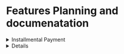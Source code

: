 # Features Planning and documenatation

<details>
<summary><strng> Installmental Payment </strong></summary>

Perfect — installmental purchase will make your project stand out a lot more 👌. Let’s plan it step by step so you can document it well and then implement.

---

## 📌 Installmental Purchase Plan

### 1. **Concept**
 
Instead of paying the full price of a car at once, users can split the payment into smaller installments over **3 months, 6 months, or 12 months (1 year)**.

* Users make an initial deposit (e.g. first installment) when confirming the purchase.
* The remaining installments are auto-tracked and must be completed to finalize ownership.
* If payments are defaulted, rules apply (e.g. revoke booking, refund part, penalties).

---

### 2. **User Flow**

1. User selects a car.
2. At checkout → user chooses **Payment Type**:

   * Full payment
   * Installmental (3, 6, 12 months)
3. System generates an **installment plan** with:

   * Total price
   * Number of months
   * Amount per installment
   * Due dates
4. User pays the **first installment immediately**.
5. System updates purchase record → “In-progress Installment Purchase”.
6. Cron job / scheduled task monitors **upcoming due dates**.
7. Once all installments are completed → car is marked as fully purchased.

---

### 3. **Business Rules**

* **Down Payment**: User must pay at least the first installment upfront.
* **Due Dates**: Fixed schedule based on plan (monthly cycle).
* **Missed Payments**:

  * Grace period (e.g. 7 days).
  * After grace → purchase is marked as defaulted.
* **Completion**: Ownership only transfers after the last installment is cleared.

---

### 4. **Database Design**

We’ll need **two models** tied together:

#### `InstallmentPlan` (per purchase)

* `id`
* `purchaseId` (FK to Purchase)
* `userId`
* `totalAmount`
* `installmentCount` (3, 6, 12)
* `installmentAmount`
* `status` ("active", "completed", "defaulted")

#### `InstallmentPayment` (individual records)

* `id`
* `installmentPlanId` (FK)
* `dueDate`
* `amount`
* `isPaid`
* `paymentDate` (nullable)

---

### 5. **Controller Workflow**

* **Purchase Controller** → When user selects installment, create both `InstallmentPlan` + first `InstallmentPayment` as paid.
* **Payment Controller** → Handles installment payments for subsequent months.
* **Cron Job** → Runs daily/weekly to check due dates, send reminders, and update defaulted plans.

---

### 6. **Features to Document**

* Flexible payment options (full or installment).
* Auto-generated payment schedule.
* Automatic status updates (active → completed or defaulted).
* Grace period handling.
* Email/notification reminders for upcoming dues.

---

### 7. **Tech Stack Fit**

* **Backend**: Node.js + Express + TypeScript
* **DB**: MongoDB/Mongoose (relations via `purchaseId` and `installmentPlanId`)
* **Payments**: Integration with your existing provider (KoraPay or similar).
* **Cron**: `node-cron` or external scheduler for due checks.

---

👉 With this, you’ll have a **clear roadmap** for installment purchases that you can both document and start implementing step by step.

Do you want me to **draft a schema design (Mongoose + TypeScript interfaces)** for `InstallmentPlan` and `InstallmentPayment` so you have a concrete base before coding?


Perfect — you’re already thinking about this the **right way** 👌. Let’s align and refine so the flow is airtight before we move on to implementation.

---

## 🔄 Walkthrough of the Installmental Purchase Flow

### 1. **User Journey**

* **Step 1:** User picks a car.
* **Step 2:** User chooses installment option → **3, 6, or 12 months**.
* **Step 3:** System calculates:

  * **Installment amount = Car Price ÷ Number of months**
  * Returns breakdown (amount per month, total duration, first payment due now).
* **Step 4:** User pays the **first installment (down payment)** immediately.
* **Step 5:** Payment schedule begins — **next due date = 30 days after first payment**.
* **Step 6:** Each month, user pays → we deduct from remaining balance and show updated balance.
* **Step 7:** Once last installment is paid → system marks car as **Fully Purchased** and transfers ownership.

---

### 2. **Default Handling**

* **Due Date Missed** → Grace period of **7 days**.
* If payment not made within grace period →

  * Apply **0.3% of remaining balance** as penalty.
  * New balance = Remaining + Penalty.
* **If default continues until end of plan** → Two options:

  1. **Request Extension:** Extend timeline with additional penalty interest.
  2. **Refund Request:** Refund amount already paid, but deduct **5–10% of car amount** as cancellation fee.

---

### 3. **At Each Payment**

* Deduct installment amount from remaining balance.
* Update `remainingBalance`.
* If `remainingBalance = 0` → Status = **Completed**, Car = **Unavailable**.
* Return updated plan details (paid so far, remaining, next due date).

---

### 4. **Notifications**

* **Email/SMS reminders**:

  * **7 days before due date** → "Upcoming installment due soon".
  * **On due date** → "Payment due today".
  * **During grace period** → "You have X days left to pay before penalty applies".

---

### 5. **Database Design (Your Proposal is Solid ✅)**

#### `InstallmentPlan`

* `id`
* `purchaseId` (FK to Purchase)
* `userId`
* `totalAmount`
* `remainingBalance`
* `installmentCount` (3, 6, 12)
* `installmentAmount`
* `status` ("active", "completed", "defaulted", "extended")
* `startDate`
* `endDate`

#### `InstallmentPayment`

* `id`
* `installmentPlanId` (FK)
* `dueDate`
* `amount`
* `isPaid` (boolean)
* `paymentDate` (nullable)
* `penaltyApplied` (boolean)

---

### 6. **Controller Workflow**

* **Purchase Controller**

  * Creates InstallmentPlan.
  * Marks first payment as paid.
* **Payment Controller**

  * Processes recurring installment payments.
  * Updates remaining balance + status.
* **Cron Job**

  * Runs daily.
  * Checks overdue payments.
  * Applies penalties after grace.
  * Sends reminders.
  * Marks defaulted plans.

---
```bash
Features  Documentation

* Multiple payment options (full or installments).
* Auto-calculated monthly installment plans.
* Grace period with penalty for late payments.
* Refund and extension options for defaulted plans.
* Automatic reminders for upcoming due dates.
* Real-time remaining balance tracking.
* Automatic car unavailability once fully paid.
```

</details>

<details>
 break the process into steps and endpoints, saving state as I go, so that when I finally hit checkout/payment I'll only need `purchaseId + purchaseAmount` because everything else is already collected.

 break it down clearly for **implementation planning**:

---

## 🛒 Purchase Flow (Full vs Installment)

### **Step 1: Start Purchase**
```firstPart
* Endpoint: `POST /purchase/start`
* Input: `{ carId, buyerId, quantity, paymentOption: "full" | "installment" }`
* Logic:

  * Validate car availability, decrement stock, mark unavailable if out of stock.
  * Create a `Purchase` record with **status: "Pending"**.
  * If installment → also create an `InstallmentPlan` record (with schedule + first installment info).
  * Response: `{ purchaseId, totalAmount, paymentOption }`.
```
---

### **Step 2: (Only for Installment) Setup Installment Plan**
```secondPart
* Endpoint: `POST /purchase/:purchaseId/installment`
* Input: `{ months: 3 | 6 | 12 }`
* Logic:

  * Calculate `installmentAmount = totalAmount / months`.
  * Generate `InstallmentPlan` + `InstallmentPayments` schedule (due dates).
  * Save to DB.
  * Response: `{ installmentPlanId, breakdown, nextDueDate }`.
```
---

### **Step 3: Confirm Purchase Details**
```third
* Endpoint: `GET /purchase/:purchaseId`
* Logic:

  * Fetch all info: car, buyer, payment option, total amount, installment plan (if any).
  * User can review before checkout.
  * Response: `{ purchaseDetails }`.
```
---

### **Step 4: Checkout (Payment Initialization)**

* Endpoint: `POST /payment/initialize`
* Input: `{ purchaseId }`
* Logic:

  * Fetch purchase (and installment if applicable).
  * Get current **due amount** (full price or first installment).
  * Call Paystack initialize API.
  * Save `Payment` record with `status: Pending`.
  * Return `authorization_url` to frontend.

---

### **Step 5: Verify Payment**

* Endpoint: `GET /payment/verify/:reference`
* Logic:

  * Verify with Paystack.
  * If full purchase → mark `Purchase.status = Completed`.
  * If installment → mark installment payment as `Paid`, update `remainingBalance`.

    * If balance left → `InstallmentPlan.status = Active`.
    * If all paid → `InstallmentPlan.status = Completed`, `Purchase.status = Completed`.
  * Save and return final status.

---

### **Step 6: Cron Jobs (Background Jobs)**

* Runs daily:

  * Check due dates of installment payments.
  * Send reminders.
  * Apply penalties if overdue after grace.
  * Mark defaulted if unpaid beyond grace + plan duration.

---

## Key Benefits of This Flow

* Every endpoint does **one job only**, 
* All data is **saved step by step**, so by checkout you just need `purchaseId`.
* Clean separation between:

  * **Purchase logic** (car availability, buyer, plan setup).
  * **Payment logic** (Paystack, statuses, verification).
  * **Installment logic** (schedule, penalties, balances).
* Easy to extend in future (add new payment providers, add loan options, etc.).

---

⚡ So in the design, **`/purchase/start` handles car + buyer + payment option**,
and **`/payment/initialize` only needs `purchaseId`** because all other details (price, plan, buyer) are already linked in DB.

</details>